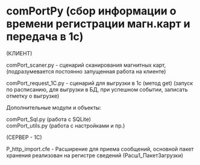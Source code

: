 # comPortPy (сбор информации о времени регистрации магн.карт и передача в 1с)

(КЛИЕНТ)

comPort_scaner.py - сценарий сканирования магнитных карт, (подразумевается постоянно запущенная работа на клиенте)

comPort_request_1C.py - сценарий для выгрузки в 1с (метод get) (запуск по расписанию, для выгрузки в БД, при успешном событии, записать отметку о выгрузке)

Дополнительные модули и объекты:

  comPort_Sql.py (работа с SQLite)   
  comPort_utils.py (работа с настройками и пр.)


(СЕРВЕР - 1С)

Р_http_import.cfe - Расширение для приема сообщений, основной пакет хранения реализован на регистре сведений (Расш1_ПакетЗагрузки)

